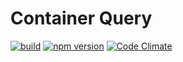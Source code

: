 # Container Query

[![build](https://travis-ci.org/ZeeCoder/container-query.svg?branch=master)](https://travis-ci.org/ZeeCoder/container-query)
[![npm version](https://badge.fury.io/js/z-image-preloader.svg)](http://badge.fury.io/js/z-image-preloader)
[![Code Climate](https://codeclimate.com/github/ZeeCoder/container-query/badges/gpa.svg)](https://codeclimate.com/github/ZeeCoder/container-query)
